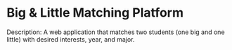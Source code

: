 # Big & Little Matching Platform
Description:
A web application that matches two students (one big and one little) with desired interests, year, and major. 

